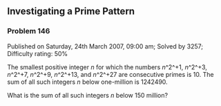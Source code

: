 Investigating a Prime Pattern
-----------------------------

### Problem 146

Published on Saturday, 24th March 2007, 09:00 am; Solved by 3257;
Difficulty rating: 50%

The smallest positive integer *n* for which the numbers *n*^2^+1,
*n*^2^+3, *n*^2^+7, *n*^2^+9, *n*^2^+13, and *n*^2^+27 are consecutive
primes is 10. The sum of all such integers *n* below one-million is
1242490.

What is the sum of all such integers *n* below 150 million?
